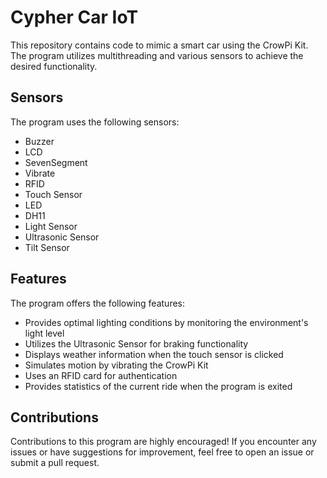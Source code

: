 # Cypher Car IoT
This repository contains code to mimic a smart car using the CrowPi Kit. The program utilizes multithreading and various sensors to achieve the desired functionality.

## Sensors
The program uses the following sensors:

- Buzzer
- LCD
- SevenSegment
- Vibrate
- RFID
- Touch Sensor
- LED
- DH11
- Light Sensor
- Ultrasonic Sensor
- Tilt Sensor

## Features
The program offers the following features:

- Provides optimal lighting conditions by monitoring the environment's light level
- Utilizes the Ultrasonic Sensor for braking functionality
- Displays weather information when the touch sensor is clicked
- Simulates motion by vibrating the CrowPi Kit
- Uses an RFID card for authentication
- Provides statistics of the current ride when the program is exited

## Contributions
Contributions to this program are highly encouraged! If you encounter any issues or have suggestions for improvement, feel free to open an issue or submit a pull request.
